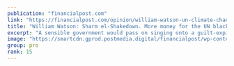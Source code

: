 ```yaml
---
publication: "financialpost.com"
link: "https://financialpost.com/opinion/william-watson-un-climate-change-cop27"
title: "William Watson: Sharm el-Shakedown. More money for the UN black hole"
excerpt: "A sensible government would pass on singing onto a guilt-expiation climate fund with highly uncertain effect. Read on."
image: "https://smartcdn.gprod.postmedia.digital/financialpost/wp-content/uploads/2022/11/no1121cop27.jpg"
group: pro
rank: 15
---
```

